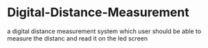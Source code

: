# Digital-Distance-Measurement
a digital distance measurement system which user should be able to measure the distanc and read it on the led screen
